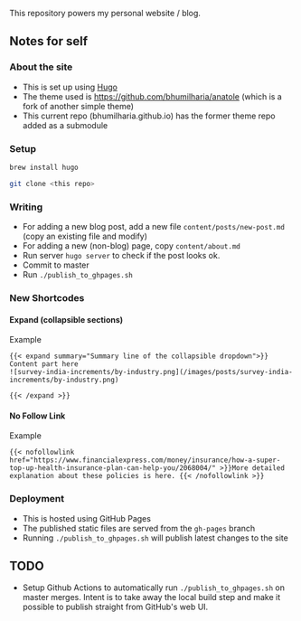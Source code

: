 This repository powers my personal website / blog.

## Notes for self

### About the site
- This is set up using [Hugo](https://gohugo.io/)
- The theme used is https://github.com/bhumilharia/anatole (which is a fork of another simple theme)
- This current repo (bhumilharia.github.io) has the former theme repo added as a submodule

### Setup
```bash
brew install hugo

git clone <this repo>
```

### Writing
- For adding a new blog post, add a new file `content/posts/new-post.md` (copy an existing file and modify)
- For adding a new (non-blog) page, copy `content/about.md`
- Run server `hugo server` to check if the post looks ok.
- Commit to master
- Run `./publish_to_ghpages.sh`

### New Shortcodes

#### Expand (collapsible sections)
Example
```
{{< expand summary="Summary line of the collapsible dropdown">}}
Content part here
![survey-india-increments/by-industry.png](/images/posts/survey-india-increments/by-industry.png)

{{< /expand >}}
```

#### No Follow Link
Example
```
{{< nofollowlink href="https://www.financialexpress.com/money/insurance/how-a-super-top-up-health-insurance-plan-can-help-you/2068004/" >}}More detailed explanation about these policies is here. {{< /nofollowlink >}}
```

### Deployment
- This is hosted using GitHub Pages
- The published static files are served from the `gh-pages` branch
- Running `./publish_to_ghpages.sh` will publish latest changes to the site


## TODO
- Setup Github Actions to automatically run `./publish_to_ghpages.sh` on master merges. Intent is to take away the local build step and make it possible to publish straight from GitHub's web UI.
